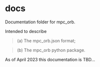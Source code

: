 # docs

Documentation folder for mpc_orb.

Intended to describe 
>(a) The mpc_orb.json format;

>(b) The mpc_orb python package.

As of April 2023 this documentation is TBD...
